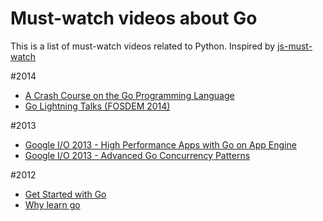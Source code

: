 # Must-watch videos about Go

This is a list of must-watch videos related to Python. Inspired by [js-must-watch](https://github.com/bolshchikov/js-must-watch)

#2014

+ [A Crash Course on the Go Programming Language](https://www.youtube.com/watch?v=9liuBycg3IA)
+ [Go Lightning Talks (FOSDEM 2014)](https://www.youtube.com/watch?v=cwpI5ONWGxc)

#2013

+ [Google I/O 2013 - High Performance Apps with Go on App Engine](https://www.youtube.com/watch?v=fc25ihfXhbg)
+ [Google I/O 2013 - Advanced Go Concurrency Patterns](https://www.youtube.com/watch?v=QDDwwePbDtw)

#2012
+ [Get Started with Go](https://www.youtube.com/watch?v=2KmHtgtEZ1s)
+ [Why learn go](https://www.youtube.com/watch?v=FTl0tl9BGdc)

